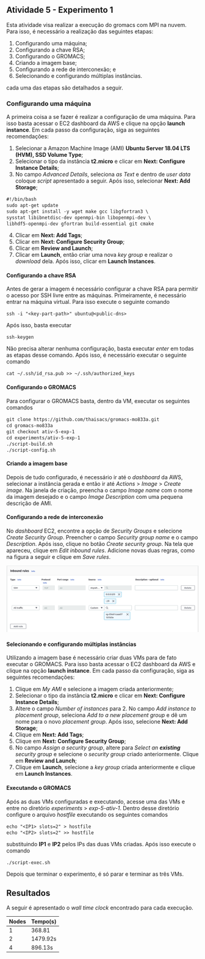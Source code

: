 ## Atividade 5 - Experimento 1

Esta atividade visa realizar a execução do gromacs com MPI na nuvem. Para isso, é necessário a realização das seguintes etapas:

 1. Configurando uma máquina;
 2. Configurando a chave RSA;
 3. Configurando o GROMACS;
 4. Criando a imagem base;
 5. Configurando a rede de interconexão; e
 6. Selecionando e configurando múltiplas instâncias.

 cada uma das etapas são detalhados a seguir.

### Configurando uma máquina

A primeira coisa a se fazer é realizar a configuração de uma máquina. Para isso basta acessar o EC2 dashboard da AWS e clique na opção **launch instance**. Em cada passo da configuração, siga as seguintes recomendações:

 1. Selecionar a Amazon Machine Image (AMI) **Ubuntu Server 18.04 LTS (HVM), SSD Volume Type**;
 2. Selecionar o tipo da instância **t2.micro** e clicar em **Next: Configure Instance Details**;
 3. No campo *Advanced Details*, seleciona *as Text* e dentro de *user data* coloque *script* apresentado a seguir. Após isso, selecionar **Next: Add Storage**;

```
#!/bin/bash
sudo apt-get update
sudo apt-get install -y wget make gcc libgfortran3 \
sysstat libibnetdisc-dev openmpi-bin libopenmpi-dev \
libhdf5-openmpi-dev gfortran build-essential git cmake
```

 4. Clicar em **Next: Add Tags**;
 5. Clicar em **Next: Configure Security Group**;
 6. Clicar em **Review and Launch**;
 7. Clicar em **Launch**, então criar uma nova *key group* e realizar o *download* dela. Após isso, clicar em **Launch Instances**.

#### Configurando a chave RSA
Antes de gerar a imagem é necessário configurar a chave RSA para permitir o acesso  por SSH livre entre as máquinas. Primeiramente, é necessário entrar na máquina virtual. Para isso execute o seguinte comando

```
ssh -i "<key-part-path>" ubuntu@<public-dns>
```

Após isso, basta executar

```
ssh-keygen
```

Não precisa alterar nenhuma configuração, basta executar *enter* em todas as etapas desse comando. Após isso, é necessário executar o seguinte comando

```
cat ~/.ssh/id_rsa.pub >> ~/.ssh/authorized_keys
```

#### Configurando o GROMACS

Para configurar o GROMACS basta, dentro da VM, executar os seguintes comandos

```
git clone https://github.com/thaisacs/gromacs-mo833a.git
cd gromacs-mo833a
git checkout ativ-5-exp-1
cd experiments/ativ-5-exp-1
./script-build.sh
./script-config.sh
```

#### Criando a imagem base

Depois de tudo configurado, é necessário ir até o *dashboard* da AWS, selecionar a instância gerada e então ir até *Actions* > *Image*  > *Create image*. Na janela de criação, preencha o campo *Image name* com o nome da imagem desejado e o campo *Image Description* com uma pequena descrição de AMI.

#### Configurando a rede de interconexão

No *dashboard* EC2, encontre a opção de *Security Groups* e selecione *Create Security Group*. Preencher o campo *Security group name*  e o campo *Description*. Após isso, clique no botão *Create security group*. Na tela que apareceu, clique em *Edit inbound rules*. Adicione novas duas regras, como na figura a seguir e clique em *Save rules*.

![](https://raw.githubusercontent.com/thaisacs/gromacs-mo833a/ativ-5-exp-1/experiments/ativ-5-exp-1/imgs/network.png)

#### Selecionando e configurando múltiplas instâncias

Utilizando a imagem base é necessário criar duas VMs para de fato executar o GROMACS. Para isso basta acessar o EC2 dashboard da AWS e clique na opção **launch instance**. Em cada passo da configuração, siga as seguintes recomendações:

 1. Clique em *My AMI* e selecione a imagem criada anteriormente;
 2. Selecionar o tipo da instância **t2.micro** e clicar em **Next: Configure Instance Details**;
 3. Altere o campo *Number of instances* para 2. No campo *Add instance to placement group*, seleciona *Add to a new placement group* e dê um nome para o novo *placement group*. Após isso, selecione **Next: Add Storage**;
 4. Clique em **Next: Add Tags**;
 5. Clique em **Next: Configure Security Group**;
 6. No campo *Assign a security group*, altere para *Select an **existing** security group* e selecione o *security group* criado anteriormente. Clique em **Review and Launch**;
 7. Clique em **Launch**, selecione a *key group* criada anteriormente e clique em **Launch Instances**.

#### Executando o GROMACS

Após as duas VMs configuradas e executando, acesse uma das VMs e entre no diretório *experiments* > *exp-5-ativ-1*.  Dentro desse diretório configure o arquivo *hostfile* executando os seguintes comandos

```
echo "<IP1> slots=2" > hostfile
echo "<IP2> slots=2" >> hostfile
```

substituindo **IP1** e **IP2** pelos IPs das duas VMs criadas. Após isso execute o comando

```
./script-exec.sh
```

Depois que terminar o experimento, é só parar e terminar as três VMs.

## Resultados

A seguir é apresentado o *wall time clock* encontrado para cada execução.


| Nodes | Tempo(s) |
|-------|----------|
|  1    |  368.81  |
|  2    | 1479.92s |
|  4    | 896.13s  |



